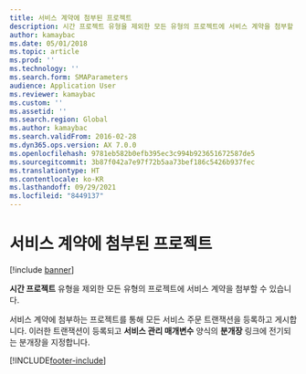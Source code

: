 ```yaml
---
title: 서비스 계약에 첨부된 프로젝트
description: 시간 프로젝트 유형을 제외한 모든 유형의 프로젝트에 서비스 계약을 첨부할 수 있습니다.
author: kamaybac
ms.date: 05/01/2018
ms.topic: article
ms.prod: ''
ms.technology: ''
ms.search.form: SMAParameters
audience: Application User
ms.reviewer: kamaybac
ms.custom: ''
ms.assetid: ''
ms.search.region: Global
ms.author: kamaybac
ms.search.validFrom: 2016-02-28
ms.dyn365.ops.version: AX 7.0.0
ms.openlocfilehash: 9781eb582b0efb395ec3c994b923651672587de5
ms.sourcegitcommit: 3b87f042a7e97f72b5aa73bef186c5426b937fec
ms.translationtype: HT
ms.contentlocale: ko-KR
ms.lasthandoff: 09/29/2021
ms.locfileid: "8449137"
---
```

# <a name="project-attached-to-service-agreement"></a>서비스 계약에 첨부된 프로젝트 

[!include [banner](../includes/banner.md)]


**시간 프로젝트** 유형을 제외한 모든 유형의 프로젝트에 서비스 계약을 첨부할 수 있습니다.

서비스 계약에 첨부하는 프로젝트를 통해 모든 서비스 주문 트랜잭션을 등록하고 게시합니다. 이러한 트랜잭션이 등록되고 **서비스 관리 매개변수** 양식의 **분개장** 링크에 전기되는 분개장을 지정합니다.

  




[!INCLUDE[footer-include](../../includes/footer-banner.md)]